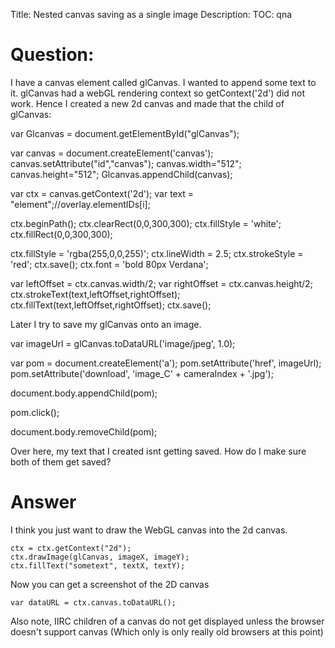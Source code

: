 Title: Nested canvas saving as a single image
Description:
TOC: qna

# Question:

I have a canvas element called glCanvas. I wanted to append some text to it. glCanvas had a webGL rendering context so getContext('2d') did not work. Hence I created a new 2d canvas and made that the child of glCanvas:

  var Glcanvas = document.getElementById("glCanvas");
  
 
  var canvas = document.createElement('canvas');
  canvas.setAttribute("id","canvas");
  canvas.width="512";
  canvas.height="512";
  Glcanvas.appendChild(canvas);

  var ctx = canvas.getContext('2d');
  var text = "element";//overlay.elementIDs[i];
 
  ctx.beginPath();
  ctx.clearRect(0,0,300,300);
  ctx.fillStyle = 'white';
  ctx.fillRect(0,0,300,300);
 
  ctx.fillStyle = 'rgba(255,0,0,255)';
  ctx.lineWidth = 2.5;
  ctx.strokeStyle = 'red';
  ctx.save();
  ctx.font = 'bold 80px Verdana';
  
  var leftOffset = ctx.canvas.width/2;
  var rightOffset = ctx.canvas.height/2;
  ctx.strokeText(text,leftOffset,rightOffset);
  ctx.fillText(text,leftOffset,rightOffset);
  ctx.save();


Later I try to save my glCanvas onto an image. 

   var imageUrl = glCanvas.toDataURL('image/jpeg', 1.0);

  var pom = document.createElement('a');
  pom.setAttribute('href', imageUrl);
  pom.setAttribute('download', 'image_C' + cameraIndex + '.jpg');

  document.body.appendChild(pom);

  pom.click();

  document.body.removeChild(pom);

Over here, my text that I created isnt getting saved. How do I make sure both of them get saved?



# Answer

I think you just want to draw the WebGL canvas into the 2d canvas.

    ctx = ctx.getContext("2d");
    ctx.drawImage(glCanvas, imageX, imageY);
    ctx.fillText("sometext", textX, textY);

Now you can get a screenshot of the 2D canvas

    var dataURL = ctx.canvas.toDataURL();

Also note, IIRC children of a canvas do not get displayed unless the browser doesn't support canvas (Which only is only really old browsers at this point)


